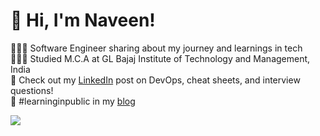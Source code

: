 <!-- Level 3: Add custom code -->

# 👋 Hi, I'm Naveen!
👩🏻‍💻 Software Engineer sharing about my journey and learnings in tech<br/>
👩🏻‍🎓 Studied M.C.A at GL Bajaj Institute of Technology and Management, India<br/>
🎨 Check out my [LinkedIn](www.linkedin.com/in/nvndops) post on DevOps, cheat sheets, and interview questions!<br/>
🌷 #learninginpublic in my [blog](https://nv.com/)<br/>

<!-- GitHub stats from https://github.com/anuraghazra/github-readme-stats -->
![](https://github-readme-stats.vercel.app/api?username=nvndops&theme=radical&hide_border=false&include_all_commits=true&count_private=true)<br/>
